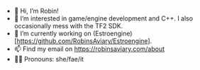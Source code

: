 - 👋 Hi, I’m Robin!
- 👀 I’m interested in game/engine development and C++. I also occasionally mess with the TF2 SDK.
- 🌱 I’m currently working on (Estroengine)[https://github.com/RobinsAviary/Estroengine].
- 📫 Find my email on https://robinsaviary.com/about
- 🏳️‍⚧️ Pronouns: she/fae/it
